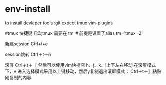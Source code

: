 # env-install
to install devleper tools :git expect tmux vim-plugins

#tmux 快捷键
启动tmux 需要在
tm ＃前提是设置了alias tm='tmux -2'

新建session
Ctrl+t+c 

session跳转
Ctrl＋t＋n

滚屏
Ctrl＋t＋［
然后可以使用vim快捷店 h、j、k、l上下左右移动
在滚屏模式下，v 进入选择模式采用以上键移动，然后y复制退出滚屏模式；
Ctrl＋t＋］粘贴刚复制的内容


